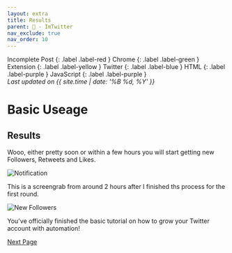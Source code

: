```yaml
---
layout: extra
title: Results
parent: 💾 - ImTwitter
nav_exclude: true
nav_order: 10
---
```

Incomplete Post
{: .label .label-red }
Chrome
{: .label .label-green }
Extension
{: .label .label-yellow }
Twitter
{: .label .label-blue }
HTML
{: .label .label-purple }
JavaScript
{: .label .label-purple }
<br>
<i>Last updated on {{ site.time | date: '%B %d, %Y' }}</i>

<h1>Basic Useage</h1>


## Results

Wooo, either pretty soon or within a few hours you will start getting new Followers, Retweets and Likes. 

![Notification](../images/notification.png "Notification")

This is a screengrab from around 2 hours after I finished ths process for the first round.

![New Followers](../images/newfollowers.png "New Followers")

You've officially finished the basic tutorial on how to grow your Twitter account with automation!


[Next Page](/ImTwitter/rewards/ "Next")